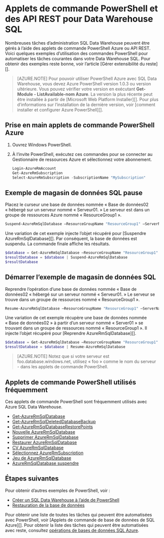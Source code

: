 <properties
   pageTitle="Applets de commande PowerShell pour entrepôt de données SQL Azure"
   description="Rechercher les applets de commande PowerShell supérieure pour entrepôt de données SQL Azure, y compris comment interrompre et reprendre une base de données."
   services="sql-data-warehouse"
   documentationCenter="NA"
   authors="sonyam"
   manager="barbkess"
   editor=""/>

<tags
   ms.service="sql-data-warehouse"
   ms.devlang="NA"
   ms.topic="article"
   ms.tgt_pltfrm="NA"
   ms.workload="data-services"
   ms.date="08/16/2016"
   ms.author="sonyama;barbkess;mausher"/>

# <a name="powershell-cmdlets-and-rest-apis-for-sql-data-warehouse"></a>Applets de commande PowerShell et des API REST pour Data Warehouse SQL

Nombreuses tâches d’administration SQL Data Warehouse peuvent être gérés à l’aide des applets de commande PowerShell Azure ou API REST.  Voici quelques exemples d’utilisation des commandes PowerShell pour automatiser les tâches courantes dans votre Data Warehouse SQL.  Pour obtenir des exemples reste bonne, voir l’article [Gérer extensibilité du reste][].

> [AZURE.NOTE]  Pour pouvoir utiliser PowerShell Azure avec SQL Data Warehouse, vous devez Azure PowerShell version 1.0.3 ou version ultérieure.  Vous pouvez vérifier votre version en exécutant **Get-Module - ListAvailable-nom Azure**.  La version la plus récente peut être installée à partir de [Microsoft Web Platform Installer][].  Pour plus d’informations sur l’installation de la dernière version, voir [comment installer et configurer Azure PowerShell][].

## <a name="get-started-with-azure-powershell-cmdlets"></a>Prise en main applets de commande PowerShell Azure

1. Ouvrez Windows PowerShell. 
2. À l’invite PowerShell, exécutez ces commandes pour se connecter au Gestionnaire de ressources Azure et sélectionnez votre abonnement.

    ```PowerShell
    Login-AzureRmAccount
    Get-AzureRmSubscription
    Select-AzureRmSubscription -SubscriptionName "MySubscription"
    ```

## <a name="pause-sql-data-warehouse-example"></a>Exemple de magasin de données SQL pause

Placez le curseur une base de données nommée « Base de données02 « hébergé sur un serveur nommé « Serveur01. »  Le serveur est dans un groupe de ressources Azure nommé « ResourceGroup1 ». 

```Powershell
Suspend-AzureRmSqlDatabase –ResourceGroupName "ResourceGroup1" –ServerName "Server01" –DatabaseName "Database02"
```
Une variation de cet exemple injecte l’objet récupéré pour [Suspendre AzureRmSqlDatabase][].  Par conséquent, la base de données est suspendu. La commande finale affiche les résultats.

```Powershell
$database = Get-AzureRmSqlDatabase –ResourceGroupName "ResourceGroup1" –ServerName "Server01" –DatabaseName "Database02"
$resultDatabase = $database | Suspend-AzureRmSqlDatabase
$resultDatabase
```

## <a name="start-sql-data-warehouse-example"></a>Démarrer l’exemple de magasin de données SQL

Reprendre l’opération d’une base de données nommée « Base de données02 « hébergé sur un serveur nommé « Serveur01. » Le serveur se trouve dans un groupe de ressources nommé « ResourceGroup1 ».

```Powershell
Resume-AzureRmSqlDatabase –ResourceGroupName "ResourceGroup1" –ServerName "Server01" -DatabaseName "Database02"
```

Une variation de cet exemple récupère une base de données nommée « Base de données02 » à partir d’un serveur nommé « Server01 » se trouvant dans un groupe de ressources nommé « ResourceGroup1 ». Il injecte l’objet récupéré pour [Reprendre AzureRmSqlDatabase][].

```Powershell
$database = Get-AzureRmSqlDatabase –ResourceGroupName "ResourceGroup1" –ServerName "Server01" –DatabaseName "Database02"
$resultDatabase = $database | Resume-AzureRmSqlDatabase
```

> [AZURE.NOTE] Notez que si votre serveur est foo.database.windows.net, utilisez « foo » comme le nom du serveur - dans les applets de commande PowerShell.

## <a name="frequently-used-powershell-cmdlets"></a>Applets de commande PowerShell utilisés fréquemment

Ces applets de commande PowerShell sont fréquemment utilisés avec Azure SQL Data Warehouse.

- [Get-AzureRmSqlDatabase][]
- [Get-AzureRmSqlDeletedDatabaseBackup][]
- [Get-AzureRmSqlDatabaseRestorePoints][]
- [Nouvelle AzureRmSqlDatabase][]
- [Supprimer AzureRmSqlDatabase][]
- [Restaurer AzureRmSqlDatabase][] 
- [CV AzureRmSqlDatabase][]
- [Sélectionnez AzureRmSubscription][]
- [Jeu de AzureRmSqlDatabase][]
- [AzureRmSqlDatabase suspendre][]

## <a name="next-steps"></a>Étapes suivantes
Pour obtenir d’autres exemples de PowerShell, voir :

- [Créer un SQL Data Warehouse à l’aide de PowerShell][]
- [Restauration de la base de données][]

Pour obtenir une liste de toutes les tâches qui peuvent être automatisées avec PowerShell, voir [Applets de commande de base de données de SQL Azure][].  Pour obtenir la liste des tâches qui peuvent être automatisées avec reste, consultez [opérations de bases de données SQL Azure][].

<!--Image references-->

<!--Article references-->
[Comment installer et configurer PowerShell Azure]: ./powershell-install-configure.md
[Créer un SQL Data Warehouse à l’aide de PowerShell]: ./sql-data-warehouse-get-started-provision-powershell.md
[Restauration de la base de données]: ./sql-data-warehouse-restore-database-powershell.md
[Gérer les extensibilité du reste]: ./sql-data-warehouse-manage-compute-rest-api.md

<!--MSDN references-->
[Applets de commande de base de données SQL Azure]: https://msdn.microsoft.com/library/mt574084.aspx
[Opérations de bases de données SQL Azure]: https://msdn.microsoft.com/library/azure/dn505719.aspx
[Get-AzureRmSqlDatabase]: https://msdn.microsoft.com/library/mt603648.aspx
[Get-AzureRmSqlDeletedDatabaseBackup]: https://msdn.microsoft.com/library/mt693387.aspx
[Get-AzureRmSqlDatabaseRestorePoints]: https://msdn.microsoft.com/library/mt603642.aspx
[Nouvelle AzureRmSqlDatabase]: https://msdn.microsoft.com/library/mt619339.aspx
[Supprimer AzureRmSqlDatabase]: https://msdn.microsoft.com/library/mt619368.aspx
[Restaurer AzureRmSqlDatabase]: https://msdn.microsoft.com/library/mt693390.aspx
[CV AzureRmSqlDatabase]: https://msdn.microsoft.com/library/mt619347.aspx
<!-- It appears that Select-AzureRmSubscription isn't documented, so this points to Select-AzureSubscription -->
[Sélectionnez AzureRmSubscription]: https://msdn.microsoft.com/library/dn722499.aspx
[Jeu de AzureRmSqlDatabase]: https://msdn.microsoft.com/library/mt619433.aspx
[AzureRmSqlDatabase suspendre]: https://msdn.microsoft.com/library/mt619337.aspx

<!--Other Web references-->
[Programme d’installation de la plateforme Microsoft Web]: https://aka.ms/webpi-azps
